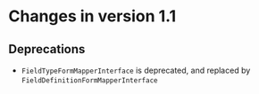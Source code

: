 # Changes in version 1.1

## Deprecations
- `FieldTypeFormMapperInterface` is deprecated, and replaced by `FieldDefinitionFormMapperInterface`
